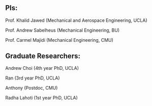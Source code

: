 #
## PIs:
Prof. Khalid Jawed (Mechanical and Aerospace Engineering, UCLA)

Prof. Andrew Sabelheus (Mechanical Engineering, BU)

Prof. Carmel Majidi (Mechanical Engineering, CMU)

## Graduate Researchers:

Andrew Choi (4th year PhD, UCLA)

Ran (3rd year PhD, UCLA)

Anthony (Postdoc, CMU)

Radha Lahoti (1st year PhD, UCLA)
